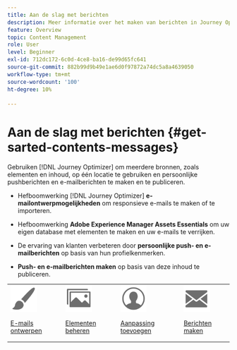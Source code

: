 ```yaml
---
title: Aan de slag met berichten
description: Meer informatie over het maken van berichten in Journey Optimizer
feature: Overview
topic: Content Management
role: User
level: Beginner
exl-id: 712dc172-6c0d-4ce8-ba16-de99d65fc641
source-git-commit: 882b99d9b49e1ae6d0f97872a74dc5a8a4639050
workflow-type: tm+mt
source-wordcount: '100'
ht-degree: 10%

---
```


# Aan de slag met berichten {#get-sarted-contents-messages}

Gebruiken [!DNL Journey Optimizer] om meerdere bronnen, zoals elementen en inhoud, op één locatie te gebruiken en persoonlijke pushberichten en e-mailberichten te maken en te publiceren.

* Hefboomwerking [!DNL Journey Optimizer] **e-mailontwerpmogelijkheden** om responsieve e-mails te maken of te importeren.

* Hefboomwerking **Adobe Experience Manager Assets Essentials** om uw eigen database met elementen te maken en uw e-mails te verrijken.

* De ervaring van klanten verbeteren door **persoonlijke push- en e-mailberichten** op basis van hun profielkenmerken.

* **Push- en e-mailberichten maken** op basis van deze inhoud te publiceren.

<table>
<tr>
<td><img src="assets/do-not-localize/icon_design.svg" width="60px"><p><a href="design-emails.md">E-mails ontwerpen</a></p></td>
<td><img src="assets/do-not-localize/icon_assets.svg" width="60px"><p><a href="assets-essentials.md">Elementen beheren</a></p></td>
<td><img src="assets/do-not-localize/icon_personalization.svg" width="60px"><p><a href="../personalization/personalize.md">Aanpassing toevoegen</a></p></td>
<td><img src="assets/do-not-localize/icon_messages.svg" width="60px"><p><a href="create-message.md">Berichten maken</a></p></td></tr>
</table>
